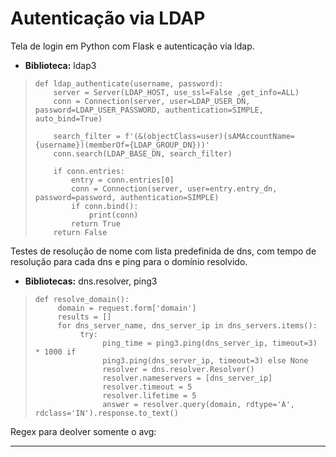 
# Autenticação via LDAP
Tela de login em Python com Flask e autenticação via ldap.
- **Biblioteca:** ldap3

>     def ldap_authenticate(username, password):
>         server = Server(LDAP_HOST, use_ssl=False ,get_info=ALL)
>         conn = Connection(server, user=LDAP_USER_DN, password=LDAP_USER_PASSWORD, authentication=SIMPLE, auto_bind=True)
>     
>         search_filter = f'(&(objectClass=user)(sAMAccountName={username})(memberOf={LDAP_GROUP_DN}))'
>         conn.search(LDAP_BASE_DN, search_filter)
>     
>         if conn.entries:
>             entry = conn.entries[0]
>             conn = Connection(server, user=entry.entry_dn, password=password, authentication=SIMPLE)
>             if conn.bind():
>                 print(conn)
>             return True
>         return False

Testes de resolução de nome com lista predefinida de dns, com tempo de resolução para cada dns e ping para o domínio resolvido.
- **Bibliotecas:** dns.resolver, ping3

>     def resolve_domain():
>          domain = request.form['domain'] 
>          results = []
>          for dns_server_name, dns_server_ip in dns_servers.items():
>               try:
>                    ping_time = ping3.ping(dns_server_ip, timeout=3) * 1000 if
>                    ping3.ping(dns_server_ip, timeout=3) else None 
>                    resolver = dns.resolver.Resolver()
>                    resolver.nameservers = [dns_server_ip]
>                    resolver.timeout = 5
>                    resolver.lifetime = 5
>                    answer = resolver.query(domain, rdtype='A', rdclass='IN').response.to_text()

Regex para deolver somente o avg:
***
